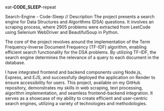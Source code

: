 eat-**CODE_SLEEP**-repeat

Search-Engine - Code-Sleep
// Description The project presents a search engine for Data Structures and Algorithms (DSA) questions. It involves an scraping process, where 2905 problems were extracted from LeetCode using Selenium WebDriver and BeautifulSoup in Python.

The core of the project revolves around the implementation of the Term Frequency-Inverse Document Frequency (TF-IDF) algorithm, enabling efficient search functionality for the DSA problems. By utilizing TF-IDF, the search engine determines the relevance of a query to each document in the database.

I have integrated frontend and backend components using Node.js, Express, and EJS, and successfully deployed the application on Render to ensure accessibility for users. This project, available on my GitHub repository, demonstrates my skills in web scraping, text processing, algorithm implementation, and seamless frontend-backend integration. It serves as a showcase of my ability to create efficient and user-centric search engines, utilizing a variety of technologies and methodologies.
